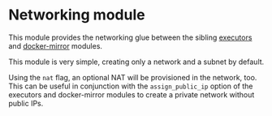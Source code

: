 # Networking module

This module provides the networking glue between the sibling [executors](https://registry.terraform.io/modules/sourcegraph/executors/aws/3.42.0/submodules/executors) and [docker-mirror](https://registry.terraform.io/modules/sourcegraph/executors/aws/3.42.0/submodules/docker-mirror) modules.

This module is very simple, creating only a network and a subnet by default.

Using the `nat` flag, an optional NAT will be provisioned in the network, too. This can be useful in conjunction with the `assign_public_ip` option of the executors and docker-mirror modules to create a private network without public IPs.
